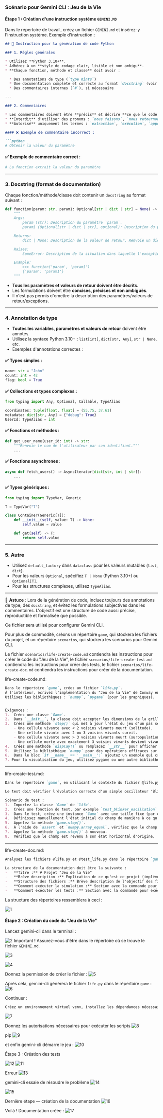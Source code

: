 ### **Scénario pour Gemini CLI : Jeu de la Vie**

#### **Étape 1 : Création d'une instruction système `GEMINI.MD`**
Dans le répertoire de travail, créez un fichier `GEMINI.md` et insérez-y l'instruction système. Exemple d'instruction :
```markdown
## 📘 Instruction pour la génération de code Python

### 1. Règles générales

* Utilisez **Python 3.10+**.
* Adhérez à un **style de codage clair, lisible et non ambigu**.
* **Chaque fonction, méthode et classe** doit avoir :

  * Des annotations de type (`type hints`)
  * Une documentation complète et correcte au format `docstring` (voir section 3)
  * Des commentaires internes (`#`), si nécessaire

---

### 2. Commentaires

* Les commentaires doivent être **précis** et décrire **ce que le code fait**, et non "ce que nous faisons".
* **Interdit** d'utiliser des pronoms : `nous faisons`, `nous retournons`, `nous envoyons`, `nous allons`, etc.
* **Autorisé** uniquement les termes : `extraction`, `exécution`, `appel`, `remplacement`, `vérification`, `envoi`, `La fonction exécute`, `La fonction modifie la valeur`, etc.

#### ❌ Exemple de commentaire incorrect :

```python
# Obtenir la valeur du paramètre
```

#### ✅ Exemple de commentaire correct :

```python
# La fonction extrait la valeur du paramètre
```

---

### 3. Docstring (format de documentation)

Chaque fonction/méthode/classe doit contenir un `docstring` au format suivant :

```python
def function(param: str, param1: Optional[str | dict | str] = None) -> dict | None:
    """
    Args:
        param (str): Description du paramètre `param`.
        param1 (Optional[str | dict | str], optional): Description du paramètre `param1`. Par défaut `None`.

    Returns:
        dict | None: Description de la valeur de retour. Renvoie un dictionnaire ou `None`.

    Raises:
        SomeError: Description de la situation dans laquelle l'exception `SomeError` se produit.

    Example:
        >>> function('param', 'param1')
        {'param': 'param1'}
    """
```

* **Tous les paramètres et valeurs de retour doivent être décrits.**
* Les formulations doivent être **concises, précises et non ambiguës**.
* Il n'est pas permis d'omettre la description des paramètres/valeurs de retour/exceptions.

---

### 4. Annotation de type

* **Toutes les variables, paramètres et valeurs de retour** doivent être annotés.
* Utilisez la syntaxe Python 3.10+ : `list[int]`, `dict[str, Any]`, `str | None`, etc.
* Exemples d'annotations correctes :

#### ✅ Types simples :

```python
name: str = "John"
count: int = 42
flag: bool = True
```

#### ✅ Collections et types complexes :

```python
from typing import Any, Optional, Callable, TypeAlias

coordinates: tuple[float, float] = (55.75, 37.61)
metadata: dict[str, Any] = {"debug": True}
UserId: TypeAlias = int
```

#### ✅ Fonctions et méthodes :

```python
def get_user_name(user_id: int) -> str:
    """Renvoie le nom de l'utilisateur par son identifiant."""
    ...
```

#### ✅ Fonctions asynchrones :

```python
async def fetch_users() -> AsyncIterator[dict[str, int | str]]:
    ...
```

#### ✅ Types génériques :

```python
from typing import TypeVar, Generic

T = TypeVar("T")

class Container(Generic[T]):
    def __init__(self, value: T) -> None:
        self.value = value

    def get(self) -> T:
        return self.value
```

---

### 5. Autre

* Utilisez `default_factory` dans `dataclass` pour les valeurs mutables (`list`, `dict`).
* Pour les valeurs `Optional`, spécifiez `T | None` (Python 3.10+) ou `Optional[T]`.
* Pour les structures complexes, utilisez `TypeAlias`.

---

📌 **Astuce** : Lors de la génération de code, incluez toujours des annotations de type, des `docstring`, et évitez les formulations subjectives dans les commentaires. L'objectif est une structure de code aussi précise, reproductible et formalisée que possible.


Ce fichier sera utilisé pour configurer Gemini CLI.

Pour plus de commodité, créons un répertoire `game`, qui stockera les fichiers du projet, et un répertoire `scenarios`, qui stockera les scénarios pour Gemini CLI.

Le fichier `scenarios/life-create-code.md` contiendra les instructions pour créer le code du "Jeu de la Vie",
le fichier `scenarios/life-create-test.md` contiendra les instructions pour créer des tests,
le fichier `scenarios/life-create-doc.md` contiendra les instructions pour créer de la documentation.

life-create-code.md:
```markdown
Dans le répertoire `game`, créez un fichier `life.py`.
À l'intérieur, écrivez l'implémentation du "Jeu de la Vie" de Conway en Python, en utilisant une approche orientée objet.
Utilisez les bibliothèques : `numpy`, `pygame` (pour les graphiques).


Exigences :
1.  Créez une classe `Game`.
2.  Dans `__init__`, la classe doit accepter les dimensions de la grille (largeur, hauteur) et créer un champ initial aléatoire.
3.  Créez une méthode `step()` qui met à jour l'état du jeu d'un pas selon les règles :
    - Une cellule vivante avec < 2 voisins vivants meurt (solitude).
    - Une cellule vivante avec 2 ou 3 voisins vivants survit.
    - Une cellule vivante avec > 3 voisins vivants meurt (surpopulation).
    - Une cellule morte avec exactement 3 voisins vivants devient vivante (naissance).
4.  Créez une méthode `display()` ou remplacez `__str__` pour afficher le champ dans la console. Utilisez des caractères, par exemple '■' pour une cellule vivante et ' ' pour une cellule morte.
5.  Utilisez la bibliothèque `numpy` pour des opérations efficaces sur la grille.
6.  Dans le bloc `if __name__ == '__main__':` ajoutez un exemple qui crée un jeu et exécute la simulation en boucle avec un petit délai entre les étapes.
7. Pour la visualisation du jeu, utilisez pygame ou une autre bibliothèque graphique, si possible.
```

---

life-create-test.md:
```markdown
Dans le répertoire `game`, en utilisant le contexte du fichier @life.py, créez un fichier avec des tests `test_life.py`. Utilisez le framework pytest.

Le test doit vérifier l'évolution correcte d'un simple oscillateur "Blinker" (trois cellules d'affilée).

Scénario de test :
1.  Importez la classe `Game` de `life`.
2.  Créez une fonction de test, par exemple `test_blinker_oscillation`.
3.  Dans le test, créez une instance `Game` avec une taille fixe (par exemple, 5x5).
4.  Définissez manuellement l'état initial du champ de manière à ce qu'il y ait une ligne horizontale de trois cellules vivantes (Blinker) au centre.
5.  Appelez la méthode `game.step()`.
6.  À l'aide de `assert` et `numpy.array_equal`, vérifiez que le champ a changé en une ligne verticale de trois cellules.
7.  Appelez la méthode `game.step()` à nouveau.
8.  Vérifiez que le champ est revenu à son état horizontal d'origine.
```

---

life-create-doc.md:
```markdown
Analysez les fichiers @life.py et @test_life.py dans le répertoire `game` et créez un fichier de documentation `doc.md` basé sur ceux-ci.

La structure de la documentation doit être la suivante :
-   **Titre :** # Projet "Jeu de la Vie"
-   **Brève description :** Explication de ce qu'est ce projet (implémentation de l'automate cellulaire de Conway).
-   **Structure des fichiers :** Brève description de l'objectif des fichiers `life.py` et `test_life.py`.
-   **Comment exécuter la simulation :** Section avec la commande pour exécuter le fichier principal (`python life.py`).
-   **Comment exécuter les tests :** Section avec la commande pour exécuter les tests (`pip install pytest numpy`, puis `pytest`).
```

La structure des répertoires ressemblera à ceci :

![1](assets/gemini_cli_3/1.png)

#### **Étape 2 : Création du code du "Jeu de la Vie"**

Lancez gemini-cli dans le terminal :

![2](assets/gemini_cli_3/2.png)
Important ! Assurez-vous d'être dans le répertoire où se trouve le fichier `GEMINI.md`.

![3](assets/gemini_cli_3/3.png)

![4](assets/gemini_cli_3/4.png)

Donnez la permission de créer le fichier :
![5](assets/gemini_cli_3/5.png)

Après cela, gemini-cli générera le fichier `life.py` dans le répertoire `game` :
![6](assets/gemini_cli_3/6.png)

Continuer :
```bash
Créez un environnement virtuel venv, installez les dépendances nécessaires et exécutez le code du jeu.
```

![7](assets/gemini_cli_3/7.png)

Donnez les autorisations nécessaires pour exécuter les scripts
![8](assets/gemini_cli_3/8.png)

pip
![9](assets/gemini_cli_3/9.png)

et enfin gemini-cli démarre le jeu :
![10](assets/gemini_cli_3/10.png)

Étape 3 : Création des tests

![12](assets/gemini_cli_3/12.png)
![11](assets/gemini_cli_3/11.png)

Erreur
![13](assets/gemini_cli_3/13.png)

gemini-cli essaie de résoudre le problème
![14](assets/gemini_cli_3/14.png)

![15](assets/gemini_cli_3/15.png)

Dernière étape — création de la documentation
![16](assets/gemini_cli_3/16.png)

Voilà ! Documentation créée :
![17](assets/gemini_cli_3/17.png)